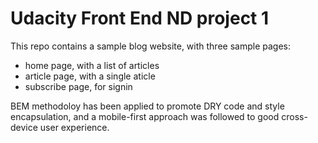 # Udacity Front End ND project 1

This repo contains a sample blog website, with three sample pages:
 - home page, with a list of articles
 - article page, with a single aticle
 - subscribe page, for signin 

BEM methodoloy has been applied to promote DRY code and style encapsulation, and a mobile-first approach was followed to good cross-device user experience.